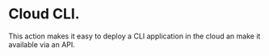 # Cloud CLI.

This action makes it easy to deploy a CLI application in the cloud an make it available via an API.
